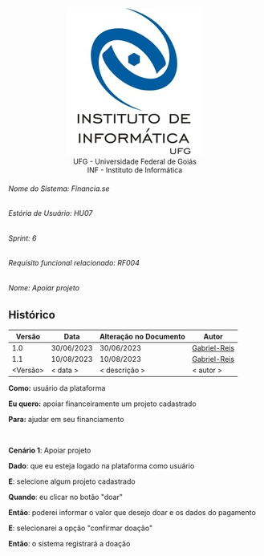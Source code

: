 <div align=center>
  <img src="/imagens/INFVertical.jpg">
</div>


<div align="center">UFG - Universidade Federal de Goiás</div>
<div align="center">INF - Instituto de Informática</div>

###### Nome do Sistema: Financia.se
###### Estória de Usuário: HU07
###### Sprint: 6
###### Requisito funcional relacionado: RF004
###### Nome: _Apoiar projeto_

## Histórico
|**Versão**|**Data**|**Alteração no Documento**|**Autor**|
|------|----|---------|-----|
|1.0|30/06/2023|30/06/2023|[Gabriel-Reis](https://github.com/gabrielreisdvs)|
|1.1|10/08/2023|10/08/2023|[Gabriel-Reis](https://github.com/gabrielreisdvs)|
|<Versão>|< data >|< descrição >|< autor >|



**Como:** usuário da plataforma

**Eu quero:** apoiar financeiramente um projeto cadastrado

**Para:** ajudar em seu financiamento


<br />

**Cenário 1**: Apoiar projeto

**Dado**: que eu esteja logado na plataforma como usuário

**E**: selecione algum projeto cadastrado

**Quando**: eu clicar no botão "doar"

**Então**: poderei informar o valor que desejo doar e os dados do pagamento

**E**: selecionarei a opção "confirmar doação"

**Então**: o sistema registrará a doação

</DIV>  
